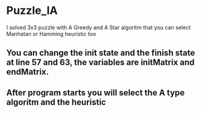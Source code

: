 # Puzzle_IA
I solved 3x3 puzzle with A Greedy and A Star algoritm that you can select Manhatan or Hamming heuristic too

## You can change the init state and the finish state at line 57 and 63, the variables are initMatrix and endMatrix.

## After program starts you will select the A type algoritm and the heuristic

